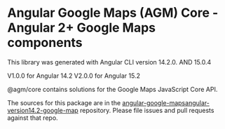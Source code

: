 Angular Google Maps (AGM) Core - Angular 2+ Google Maps components
=========

This library was generated with Angular CLI version 14.2.0. AND 15.0.4

V1.0.0 for Angular 14.2
V2.0.0 for Angular 15.2

@agm/core contains solutions for the Google Maps JavaScript Core API.

The sources for this package are in the [angular-google-maps](https://github.com/SebastianM/angular-google-maps)[angular-version14.2-google-map](https://github.com/Amin-Karimi/angular-google-maps.git) repository. Please file issues and pull requests against that repo.

